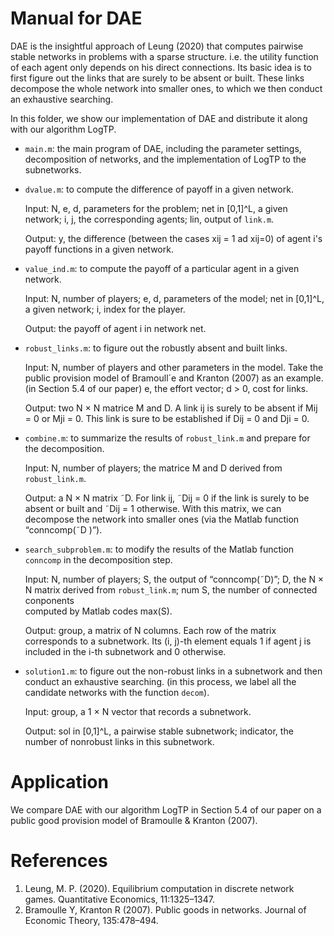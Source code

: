 # Manual for DAE
DAE is the insightful approach of Leung (2020) that computes pairwise stable networks in problems with a sparse structure.
i.e. the utility function of each agent only depends on his direct connections. 
Its basic idea is to first figure out the links that are surely to be absent or built. These links decompose the whole network into smaller ones, to which we then conduct an exhaustive searching.

In this folder, we show our implementation of DAE and distribute it along with our algorithm LogTP.

- `main.m`: the main program of DAE, including the parameter settings, decomposition
of networks, and the implementation of LogTP to the subnetworks.

- `dvalue.m`: to compute the difference of payoff in a given network.
 
   Input: N, e, d, parameters for the problem; net in [0,1]^L, a given
  network; i, j, the corresponding agents; lin, output of `link.m`.
  
  Output: y, the difference (between the cases xij = 1 ad xij=0) of agent i's payoff functions in a given network.

- `value_ind.m`: to compute the payoff of a particular agent in a given
 network.

  Input: N, number of players; e, d, parameters of the model; net in
  [0,1]^L, a given network; i, index for the player.
 
  Output: the payoff of agent i in network net.

- `robust_links.m`: to figure out the robustly absent and built links.
  
  Input: N, number of players and other parameters in the model. Take the public provision model of Bramoull´e and
  Kranton (2007) as an example. (in Section 5.4 of our paper) e, the effort
  vector; d > 0, cost for links.
  
  Output: two N × N matrice M and D. A link ij is surely to be absent if
  Mij = 0 or Mji = 0. This link is sure to be established if Dij = 0 and Dji = 0.
  
- `combine.m`: to summarize the results of `robust_link.m` and prepare for the
  decomposition.
  
  Input: N, number of players; the matrice M and D derived from `robust_link.m`.
  
  Output: a N × N matrix ˜D. For link ij, ˜Dij = 0 if the link is surely to be absent
  or built and ˜Dij = 1 otherwise. With this matrix, we can decompose the network
  into smaller ones (via the Matlab function “conncomp(˜D )”).
  
- `search_subproblem.m`: to modify the results of the Matlab function `conncomp`
  in the decomposition step.

  Input: N, number of players; S, the output of “conncomp(˜D)”; D, the N × N matrix derived from `robust_link.m`; num S, the number of connected conponents       
  computed by Matlab codes max(S).
  
  Output: group, a matrix of N columns. Each row of the matrix corresponds to
  a subnetwork. Its (i, j)-th element equals 1 if agent j is included in the i-th
  subnetwork and 0 otherwise.
  
- `solution1.m`: to figure out the non-robust links in a subnetwork and then conduct an exhaustive searching. (in this process, we label all the candidate networks with the function `decom`).
  
  Input: group, a 1 × N vector that records a subnetwork.

  Output: sol in [0,1]^L, a pairwise stable subnetwork; indicator, the number of nonrobust
  links in this subnetwork.


# Application
We compare DAE with our algorithm LogTP in Section 5.4 of our paper on a public good provision model of Bramoulle & Kranton (2007).

# References
1. Leung, M. P. (2020). Equilibrium computation in discrete network games. Quantitative Economics, 11:1325–1347.
2. Bramoulle Y, Kranton R (2007). Public goods in networks. Journal of Economic Theory, 135:478–494.
